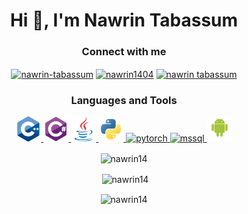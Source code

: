 <h1 align="center">Hi 👋, I'm Nawrin Tabassum</h1>
<h3 align="center">Connect with me</h3>
<p align="center">
<a href="https://linkedin.com/in/nawrin-tabassum" target="blank"><img align="center" src="https://raw.githubusercontent.com/rahuldkjain/github-profile-readme-generator/master/src/images/icons/Social/linked-in-alt.svg" alt="nawrin-tabassum" height="30" width="40" /></a>
<a href="https://twitter.com/nawrin1404" target="blank"><img align="center" src="https://raw.githubusercontent.com/rahuldkjain/github-profile-readme-generator/master/src/images/icons/Social/twitter.svg" alt="nawrin1404" height="30" width="40" /></a>
<a href="https://www.youtube.com/@NawrinTabassum" target="blank"><img align="center" src="https://raw.githubusercontent.com/rahuldkjain/github-profile-readme-generator/master/src/images/icons/Social/youtube.svg" alt="nawrin tabassum" height="30" width="40" /></a>
</p>

<h3 align="center">Languages and Tools</h3>
<p align="center"> <a href="https://www.w3schools.com/cpp/" target="_blank" rel="noreferrer"> <img src="https://raw.githubusercontent.com/devicons/devicon/master/icons/cplusplus/cplusplus-original.svg" alt="cplusplus" width="40" height="40"/> </a> <a href="https://www.w3schools.com/cs/" target="_blank" rel="noreferrer"> <img src="https://raw.githubusercontent.com/devicons/devicon/master/icons/csharp/csharp-original.svg" alt="csharp" width="40" height="40"/> </a> <a href="https://www.java.com" target="_blank" rel="noreferrer"> <img src="https://raw.githubusercontent.com/devicons/devicon/master/icons/java/java-original.svg" alt="java" width="40" height="40"/> </a> <a href="https://www.python.org" target="_blank" rel="noreferrer"> <img src="https://raw.githubusercontent.com/devicons/devicon/master/icons/python/python-original.svg" alt="python" width="40" height="40"/> </a> <a href="https://pytorch.org/" target="_blank" rel="noreferrer"> <img src="https://www.vectorlogo.zone/logos/pytorch/pytorch-icon.svg" alt="pytorch" width="40" height="40"/> </a> <a href="https://www.microsoft.com/en-us/sql-server" target="_blank" rel="noreferrer"> <img src="https://www.svgrepo.com/show/303229/microsoft-sql-server-logo.svg" alt="mssql" width="40" height="40"/> </a> <a href="https://developer.android.com" target="_blank" rel="noreferrer"> <img src="https://raw.githubusercontent.com/devicons/devicon/master/icons/android/android-original-wordmark.svg" alt="android" width="40" height="40"/> </a> </p>

<p align="center"><img align="center" src="https://github-readme-stats-sigma-five.vercel.app/api/top-langs?username=nawrin14&show_icons=true&locale=en&layout=compact" alt="nawrin14" /></p>

<p align="center">&nbsp;<img align="center" src="https://github-readme-stats-sigma-five.vercel.app/api?username=nawrin14&show_icons=true&locale=en" alt="nawrin14" /></p>

<p align="center"><img align="center" src="https://github-readme-streak-stats.herokuapp.com/?user=nawrin14&" alt="nawrin14" /></p>
